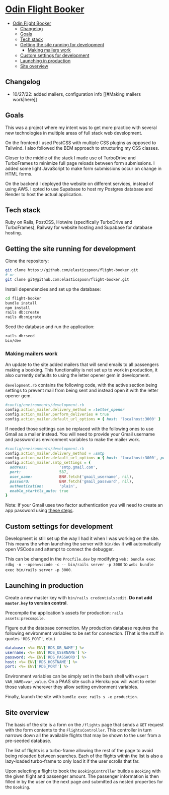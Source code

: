 # [Odin Flight Booker](https://web-production-9a89.up.railway.app)

- [Odin Flight Booker](#odin-flight-booker)
  - [Changelog](#changelog)
  - [Goals](#goals)
  - [Tech stack](#tech-stack)
  - [Getting the site running for development](#getting-the-site-running-for-development)
    - [Making mailers work](#making-mailers-work)
  - [Custom settings for development](#custom-settings-for-development)
  - [Launching in production](#launching-in-production)
  - [Site overview](#site-overview)

## Changelog

- 10/27/22: added mailers, configuration info [[#Making mailers work|here]]

## Goals

This was a project where my intent was to get more practice with several new technologies in multiple areas of full stack web development.

On the frontend I used PostCSS with multiple CSS plugins as opposed to Tailwind. I also followed the BEM approach to structuring my CSS classes.

Closer to the middle of the stack I made use of TurboDrive and TurboFrames to minimize full page reloads between form submissions. I added some light JavaScript to make form submissions occur on change in HTML forms.

On the backend I deployed the website on different services, instead of using AWS. I opted to use Supabase to host my Postgres database and Render to host the actual application.

## Tech stack

Ruby on Rails, PostCSS, Hotwire (specifically TurboDrive and TurboFrames), Railway for website hosting and Supabase for database hosting.

## Getting the site running for development

Clone the repository:

```sh
git clone https://github.com/elasticspoon/flight-booker.git
# or
git clone git@github.com:elasticspoon/flight-booker.git
```

Install dependencies and set up the database:

```sh
cd flight-booker
bundle install
npm install
rails db:create
rails db:migrate
```

Seed the database and run the application:

```sh
rails db:seed
bin/dev
```

### Making mailers work

An update to the site added mailers that will send emails to all passengers making a booking. This functionality is not set up to work in production, it also currently defaults to using the letter opener gem in development.

`development.rb` contains the following code, with the active section being settings to prevent mail from being sent and instead open it with the letter opener gem.

```ruby
#config/environments/development.rb
config.action_mailer.delivery_method = :letter_opener
config.action_mailer.perform_deliveries = true
config.action_mailer.default_url_options = { host: 'localhost:3000' }
```

If needed those settings can be replaced with the following ones to use Gmail as a mailer instead. You will need to provide your Gmail username and password as environment variables to make the mailer work.

```ruby
#config/environments/development.rb
config.action_mailer.delivery_method = :smtp
config.action_mailer.default_url_options = { host: 'localhost:3000', protocol: 'http' }
config.action_mailer.smtp_settings = {
  address:              'smtp.gmail.com',
  port:                 587,
  user_name:            ENV.fetch('gmail_username', nil),
  password:             ENV.fetch('gmail_password', nil),
  authentication:       'plain',
  enable_starttls_auto: true
}
```

Note: If your Gmail uses two factor authentication you will need to create an app password using [these steps](https://support.google.com/accounts/answer/185833?hl=en).

## Custom settings for development

Development is still set up the way I had it when I was working on the site. This means the when launching the server with `bin/dev` it will automatically open VSCode and attempt to connect the debugger.

This can be changed in the `Procfile.dev` by modifying `web: bundle exec rdbg -n --open=vscode -c -- bin/rails server -p 3000` to `web: bundle exec bin/rails server -p 3000`.

## Launching in production

Create a new master key with `bin/rails credentials:edit`. **Do not add `master.key` to version control**.

Precompile the application's assets for production: `rails assets:precompile`.

Figure out the database connection. My production database requires the following environment variables to be set for connection. (That is the stuff in quotes `'RDS_PORT'`, etc.)

```yml
database: <%= ENV['RDS_DB_NAME'] %>
username: <%= ENV['RDS_USERNAME'] %>
password: <%= ENV['RDS_PASSWORD'] %>
host: <%= ENV['RDS_HOSTNAME'] %>
port: <%= ENV['RDS_PORT'] %>
```

Environment variables can be simply set in the bash shell with `export VAR_NAME=var_value`. On a PAAS site such a Heroku you will want to enter those values wherever they allow setting environment variables.

Finally, launch the site with `bundle exec rails s -e production`.

## Site overview

The basis of the site is a form on the `/flights` page that sends a `GET` request with the form contents to the `FlightsController`. This controller in turn narrows down all the available flights that may be shown to the user from a pre-seeded database.

The list of flights is a turbo-frame allowing the rest of the page to avoid being reloaded between searches. Each of the flights within the list is also a lazy-loaded turbo-frame to only load it if the user scrolls that far.

Upon selecting a flight to book the `BookingController` builds a `Booking` with the given flight and passenger amount. The passenger information is then filled in by the user on the next page and submitted as nested properties for the `Booking`.
